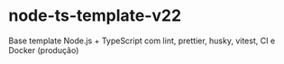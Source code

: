 # node-ts-template-v22
Base template Node.js + TypeScript com lint, prettier, husky, vitest, CI e Docker (produção)
